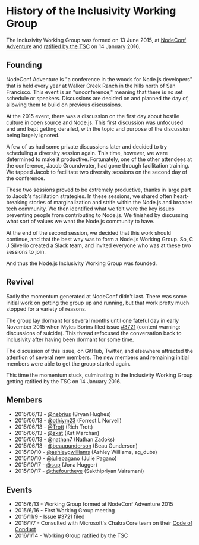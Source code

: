 # History of the Inclusivity Working Group

The Inclusivity Working Group was formed on 13 June 2015, at
[NodeConf Adventure](http://nodeconf.com/) and
[ratified by the TSC](https://github.com/nodejs/TSC/pull/29#issuecomment-171771185) on 14 January 2016.

## Founding

NodeConf Adventure is "a conference in the woods for Node.js developers" that
is held every year at Walker Creek Ranch in the hills north of San Francisco.
This event is an "unconference," meaning that there is no set schedule or
speakers. Discussions are decided on and planned the day of, allowing them to
build on previous discussions.

At the 2015 event, there was a discussion on the first day about hostile
culture in open source and Node.js. This first discussion was unfocused and
and kept getting derailed, with the topic and purpose of the discussion being
largely ignored.

A few of us had some private discussions later and decided to try scheduling a
diversity session again. This time, however, we were determined to make it
productive. Fortunately, one of the other attendees at the conference, Jacob
Groundwater, had gone through facilitation training. We tapped Jacob to
facilitate two diversity sessions on the second day of the conference.

These two sessions proved to be extremely productive, thanks in large part to
Jacob's facilitation strategies. In these sessions, we shared often
heart-breaking stories of marginalization and strife within the Node.js and
broader tech community. We then identified what we felt were the key issues
preventing people from contributing to Node.js. We finished by discussing what
sort of values we want the Node.js community to have.

At the end of the second session, we decided that this work should continue,
and that the best way was to form a Node.js Working Group. So, C J Silverio
created a Slack team, and invited everyone who was at these two sessions to
join.

And thus the Node.js Inclusivity Working Group was founded.

## Revival

Sadly the momentum generated at NodeConf didn't last. There was some initial
work on getting the group up and running, but that work pretty much stopped
for a variety of reasons.

The group lay dormant for several months until one fateful day in early November
2015 when Myles Borins filed issue [#3721](https://github.com/nodejs/node/is20sues/3721)
(content warning: discussions of suicide). This thread refocused the
conversation back to inclusivity after having been dormant for some time.

The discussion of this issue, on GitHub, Twitter, and elsewhere attracted the
attention of several new members. The new members and remaining initial
members were able to get the group started again.

This time the momentum stuck, culminating in the Inclusivity Working Group
getting ratified by the TSC on 14 January 2016.

## Members

* 2015/06/13 - [@nebrius](https://github.com/nebrius) (Bryan Hughes)
* 2015/06/13 - [@othiym23](https://github.com/othiym23) (Forrest L Norvell)
* 2015/06/13 - [@Trott](https://github.com/Trott) (Rich Trott)
* 2015/06/13 - [@zkat](https://github.com/zkat) (Kat Marchán)
* 2015/06/13 - [@nathan7](https://github.com/nathan7) (Nathan Zadoks)
* 2015/06/13 - [@beaugunderson](https://github.com/beaugunderson) (Beau Gunderson)
* 2015/10/10 - [@ashleygwilliams](https://github.com/ashleygwilliams) (Ashley Williams, ag_dubs)
* 2015/10/10 - [@juliepagano](https://github.com/juliepagano) (Julie Pagano)
* 2015/10/17 - [@sup](https://github.com/sup) (Jona Hugger)
* 2015/10/17 - [@thefourtheye](https://github.com/thefourtheye) (Sakthipriyan Vairamani)

## Events

* 2015/6/13 - Working Group formed at NodeConf Adventure 2015
* 2015/6/16 - First Working Group meeting
* 2015/11/9 - Issue [#3721](https://github.com/nodejs/node/is20sues/3721) filed
* 2016/1/7 - Consulted with Microsoft's ChakraCore team on their [Code of Conduct](https://github.com/Microsoft/ChakraCore/blob/master/CODE_OF_CONDUCT.md)
* 2016/1/14 - Working Group ratified by the TSC
